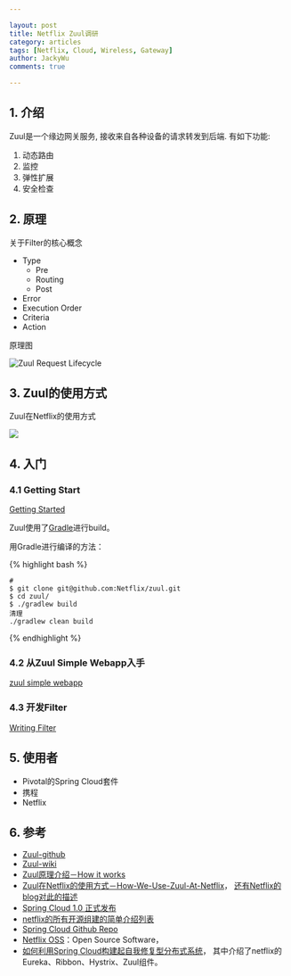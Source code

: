 ```yaml
---

layout: post   
title: Netflix Zuul调研
category: articles  
tags: [Netflix, Cloud, Wireless, Gateway]  
author: JackyWu  
comments: true  

---
```


## 1. 介绍

Zuul是一个缘边网关服务, 接收来自各种设备的请求转发到后端. 有如下功能:

1. 动态路由
2. 监控
3. 弹性扩展
4. 安全检查

## 2. 原理

关于Filter的核心概念

- Type
    - Pre
    - Routing
    - Post
- Error
- Execution Order
- Criteria
- Action

原理图

![Zuul Request Lifecycle](https://camo.githubusercontent.com/4eb7754152028cdebd5c09d1c6f5acc7683f0094/687474703a2f2f6e6574666c69782e6769746875622e696f2f7a75756c2f696d616765732f7a75756c2d726571756573742d6c6966656379636c652e706e67)


## 3. Zuul的使用方式

Zuul在Netflix的使用方式

![](https://camo.githubusercontent.com/5e596c573110bffb608614a09c97611107205d0d/687474703a2f2f6e6574666c69782e6769746875622e696f2f7a75756c2f696d616765732f7a75756c2d706879736963616c2d617263682e706e67)

## 4. 入门

### 4.1 Getting Start

[Getting Started](https://github.com/Netflix/zuul/wiki/Getting-Started)

Zuul使用了[Gradle](http://gradle.org/)进行build。

用Gradle进行编译的方法：


{% highlight bash %}
    
    #
    $ git clone git@github.com:Netflix/zuul.git  
    $ cd zuul/  
    $ ./gradlew build  
    清理  
    ./gradlew clean build  

{% endhighlight %}


### 4.2 从Zuul Simple Webapp入手

[zuul simple webapp](https://github.com/Netflix/zuul/wiki/zuul-simple-webapp)

### 4.3 开发Filter

[Writing Filter](https://github.com/Netflix/zuul/wiki/Writing-Filters)

## 5. 使用者

- Pivotal的Spring Cloud套件
- 携程
- Netflix 

## 6. 参考

- [Zuul-github](https://github.com/Netflix/zuul)
- [Zuul-wiki](https://github.com/Netflix/zuul/wiki)
- [Zuul原理介绍－How it works](https://github.com/Netflix/zuul/wiki/How-it-Works)
- [Zuul在Netflix的使用方式－How-We-Use-Zuul-At-Netflix](https://github.com/Netflix/zuul/wiki/How-We-Use-Zuul-At-Netflix)， [还有Netflix的blog对此的描述](http://techblog.netflix.com/2013/06/announcing-zuul-edge-service-in-cloud.html)
- [Spring Cloud 1.0 正式发布](http://www.linuxeden.com/html/news/20150320/159789.html)
- [netflix的所有开源组建的简单介绍列表](http://www.douban.com/note/489683323/)
- [Spring Cloud Github Repo](https://github.com/spring-cloud)
- [Netflix OSS](https://netflix.github.io/)：Open Source Software， 
- [如何利用Spring Cloud构建起自我修复型分布式系统](http://cloud.51cto.com/art/201505/477946_all.htm)， 其中介绍了netflix的Eureka、Ribbon、Hystrix、Zuul组件。
